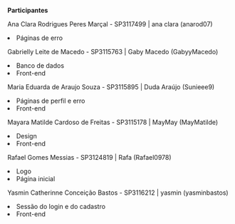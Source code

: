 **Participantes**

Ana Clara Rodrigues Peres Marçal - SP3117499 | ana clara (anarod07)
<li>Páginas de erro</li>

Gabrielly Leite de Macedo - SP3115763 | Gaby Macedo (GabyyMacedo)
<li>Banco de dados</li>
<li>Front-end</li>

Maria Eduarda de Araujo Souza - SP3115895 | Duda Araújo (Sunieee9)
<li>Páginas de perfil e erro</li>
<li>Front-end</li>

Mayara Matilde Cardoso de Freitas - SP3115178 | MayMay (MayMatilde)
<li>Design</li>
<li>Front-end</li>

Rafael Gomes Messias - SP3124819 | Rafa (Rafael0978)
<li>Logo</li>
<li>Página inicial</li>

Yasmin Catherinne Conceição Bastos - SP3116212 | yasmin (yasminbastos)
<li>Sessão do login e do cadastro</li>
<li>Front-end</li>

